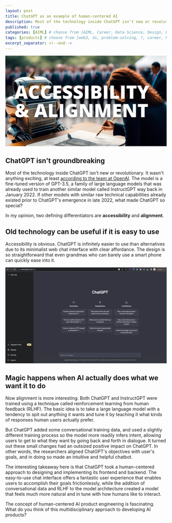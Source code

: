 ```yaml
---
layout: post
title: ChatGPT as an example of human-centered AI
description: Most of the technology inside ChatGPT isn't new or revolutionary, but the model differentiated itself by excelling in accessibility and alignment.
published: true
categories: [AIML] # choose from [AIML, Career, Data Science, Design, Diagrams, Guides, Product, Research, Web3]
tags: [products] # choose from [web3, ds, problem-solving, ?, career, ML, data science, thoughts, trends, 
excerpt_separator: <!--end-->
---
```


![banner](/static/imgs/banner-chatgpt.png)

## ChatGPT isn't groundbreaking

Most of the technology inside ChatGPT isn't new or revolutionary. It wasn't anything exciting, at least [according to the team at OpenAI](https://www.technologyreview.com/2023/03/03/1069311/inside-story-oral-history-how-chatgpt-built-openai/). The model is a fine-tuned version of GPT-3.5, a family of large language models that was already used to train another similar model called InstructGPT way back in January 2022. If other models with similar raw technical capabilities already existed prior to ChatGPT's emergence in late 2022, what made ChatGPT so special?<!--end-->

In my opinion, two defining differentiators are __accessibility__ and __alignment__.

## Old technology can be useful if it is easy to use

Accessibility is obvious. ChatGPT is infinitely easier to use than alternatives due to its minimalist web chat interface with clear affordance. The design is so straightforward that even grandmas who can barely use a smart phone can quickly ease into it.

![chatgpt](/static/imgs/chatgpt.png)

## Magic happens when AI actually does what we want it to do

Now alignment is more interesting. Both ChatGPT and InstructGPT were trained using a technique called reinforcement learning from human feedback (RLHF). The basic idea is to take a large language model with a tendency to spit out anything it wants and tune it by teaching it what kinds of responses human users actually prefer.

But ChatGPT added some conversational training data, and used a slightly different training process so the model more readily infers intent, allowing users to get to what they want by going back and forth in dialogue. It turned out these small changes had an outsized positive impact on ChatGPT. In other words, the researchers aligned ChatGPT's objectives with user's goals, and in doing so made an intuitive and helpful chatbot. 

The interesting takeaway here is that ChatGPT took a human-centered approach to designing and implementing its frontend and backend. The easy-to-use chat interface offers a fantastic user experience that enables users to accomplish their goals frictionlessly, while the addition of conversational data and RLHF to the model architecture created a model that feels much more natural and in tune with how humans like to interact.

The concept of human-centered AI product engineering is fascinating. What do you think of this multidisciplinary approach to developing AI products?